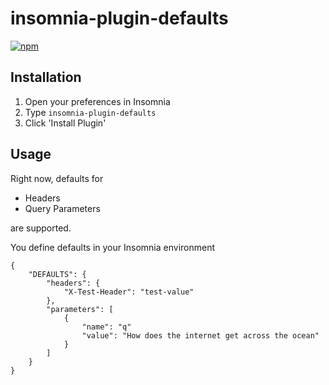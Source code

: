 # insomnia-plugin-defaults


[![npm](https://img.shields.io/npm/v/insomnia-plugin-defaults.svg)](https://www.npmjs.com/package/insomnia-plugin-defaults)


## Installation
1. Open your preferences in Insomnia
2. Type `insomnia-plugin-defaults`
3. Click 'Install Plugin'

## Usage
Right now, defaults for

- Headers
- Query Parameters

are supported.

You define defaults in your Insomnia environment

```
{
    "DEFAULTS": {
        "headers": {
            "X-Test-Header": "test-value"
        },
        "parameters": [
            {
                "name": "q"
                "value": "How does the internet get across the ocean"
            }
        ]
    }
}
```
